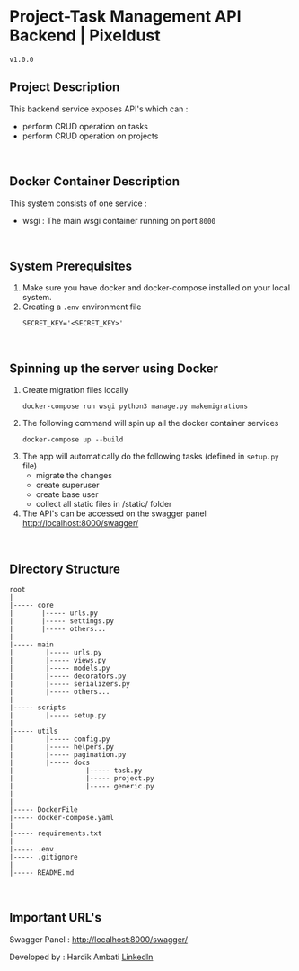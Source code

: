 # Project-Task Management API Backend | Pixeldust
`v1.0.0`

## Project Description

This backend service exposes API's which can :
- perform CRUD operation on tasks
- perform CRUD operation on projects

<br>

## Docker Container Description

This system consists of one service :

- wsgi : The main wsgi container running on port `8000`

<br>

## System Prerequisites

1. Make sure you have docker and docker-compose installed on your local system.
2. Creating a `.env` environment file
    ```
    SECRET_KEY='<SECRET_KEY>'
    ```

<br>

## Spinning up the server using Docker

1. Create migration files locally
    ```
    docker-compose run wsgi python3 manage.py makemigrations
    ```
2. The following command will spin up all the docker container services
    ```
    docker-compose up --build
    ```
3. The app will automatically do the following tasks (defined in `setup.py` file)
    - migrate the changes
    - create superuser
    - create base user
    - collect all static files in /static/ folder
4. The API's can be accessed on the swagger panel [http://localhost:8000/swagger/](http://localhost:8000/swagger/)

<br>

## Directory Structure

```
root
|
|----- core
|       |----- urls.py
|       |----- settings.py
|       |----- others...
|
|----- main
|        |----- urls.py
|        |----- views.py
|        |----- models.py
|        |----- decorators.py
|        |----- serializers.py
|        |----- others...
|
|----- scripts
|        |----- setup.py
|
|----- utils
|        |----- config.py
|        |----- helpers.py
|        |----- pagination.py
|        |----- docs
|                  |----- task.py
|                  |----- project.py
|                  |----- generic.py
|
|
|----- DockerFile
|----- docker-compose.yaml
|
|----- requirements.txt
|
|----- .env
|----- .gitignore
|
|----- README.md
```


<br>

## Important URL's

Swagger Panel : [http://localhost:8000/swagger/](http://localhost:8000/swagger/)

Developed by : Hardik Ambati [LinkedIn](https://www.linkedin.com/in/hardik-ambati)